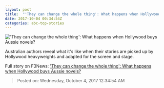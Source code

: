 ```yaml
---
layout: post
title:  "'They can change the whole thing': What happens when Hollywood buys Aussie novels?"
date: 2017-10-04 00:34:54Z
categories: abc-top-stories
---
```


!['They can change the whole thing': What happens when Hollywood buys Aussie novels?](http://www.abc.net.au/news/image/9013798-1x1-700x700.jpg)

Australian authors reveal what it's like when their stories are picked up by Hollywood heavyweights and adapted for the screen and stage.


Full story on F3News: ['They can change the whole thing': What happens when Hollywood buys Aussie novels?](http://www.f3nws.com/n/d4QBz)

> Posted on: Wednesday, October 4, 2017 12:34:54 AM
